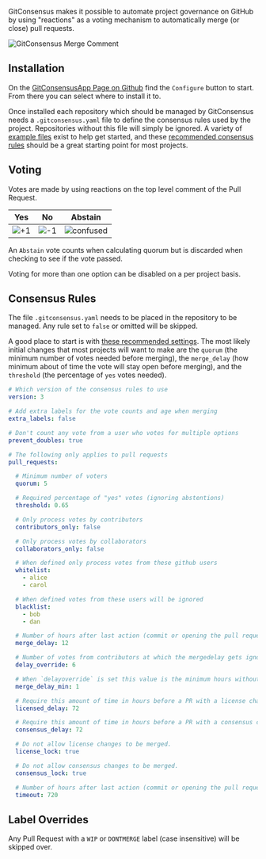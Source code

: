 GitConsensus makes it possible to automate project governance on GitHub by using "reactions" as a voting mechanism to automatically merge (or close) pull requests.

![GitConsensus Merge Comment](/images/gitconsensus_merge_comment.png "GitConsensus Merge Comment")

## Installation

On the [GitConsensusApp Page on Github](https://github.com/apps/gitconsensus) find the `Configure` button to start. From there you can select where to install it to.

Once installed each repository which should be managed by GitConsensus needs a `.gitconsensus.yaml` file to define the consensus rules used by the project. Repositories without this file will simply be ignored. A variety of [example files](https://github.com/gitconsensus/gitconsensus_examples) exist to help get started, and these [recommended consensus rules](https://github.com/gitconsensus/gitconsensus_examples/blob/master/examples/recommended/.gitconsensus.yaml) should be a great starting point for most projects.


## Voting

Votes are made by using reactions on the top level comment of the Pull Request.

| Yes | No | Abstain |
|-----|----|---------|
| ![+1](https://github.githubassets.com/images/icons/emoji/unicode/1f44d.png "+1") | ![-1](https://github.githubassets.com/images/icons/emoji/unicode/1f44e.png "-1") | ![confused](https://github.githubassets.com/images/icons/emoji/unicode/1f615.png "confused") |

An `Abstain` vote counts when calculating quorum but is discarded when checking to see if the vote passed.

Voting for more than one option can be disabled on a per project basis.


## Consensus Rules

The file `.gitconsensus.yaml` needs to be placed in the repository to be managed. Any rule set to `false` or omitted will be skipped.

A good place to start is with [these recommended settings](https://github.com/gitconsensus/gitconsensus_examples/blob/master/examples/recommended/.gitconsensus.yaml). The most likely initial changes that most projects will want to make are the `quorum` (the minimum number of votes needed before merging), the `merge_delay` (how minimum about of time the vote will stay open before merging), and the `threshold` (the percentage of `yes` votes needed).


```yaml
# Which version of the consensus rules to use
version: 3

# Add extra labels for the vote counts and age when merging
extra_labels: false

# Don't count any vote from a user who votes for multiple options
prevent_doubles: true

# The following only applies to pull requests
pull_requests:

  # Minimum number of voters
  quorum: 5

  # Required percentage of "yes" votes (ignoring abstentions)
  threshold: 0.65

  # Only process votes by contributors
  contributors_only: false

  # Only process votes by collaborators
  collaborators_only: false

  # When defined only process votes from these github users
  whitelist:
    - alice
    - carol

  # When defined votes from these users will be ignored
  blacklist:
    - bob
    - dan

  # Number of hours after last action (commit or opening the pull request) before issue can be merged
  merge_delay: 12

  # Number of votes from contributors at which the mergedelay gets ignored, assuming no negative votes.
  delay_override: 6

  # When `delayoverride` is set this value is the minimum hours without changes before the PR will be merged
  merge_delay_min: 1

  # Require this amount of time in hours before a PR with a license change will be merged.
  licensed_delay: 72

  # Require this amount of time in hours before a PR with a consensus change will be merged.
  consensus_delay: 72

  # Do not allow license changes to be merged.
  license_lock: true

  # Do not allow consensus changes to be merged.
  consensus_lock: true

  # Number of hours after last action (commit or opening the pull request) before issue is autoclosed
  timeout: 720
```


## Label Overrides

Any Pull Request with a `WIP` or `DONTMERGE` label (case insensitive) will be skipped over.
